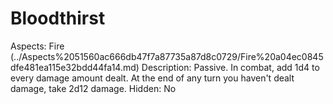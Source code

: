 # Bloodthirst

Aspects: Fire (../Aspects%2051560ac666db47f7a87735a87d8c0729/Fire%20a04ec0845dfe481ea115e32bdd44fa14.md)
Description: Passive. In combat, add 1d4 to every damage amount dealt. At the end of any turn you haven't dealt damage, take 2d12 damage.
Hidden: No
